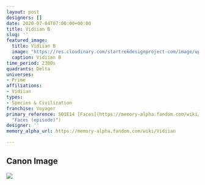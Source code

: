 ```yaml
---
layout: post
designers: []
date: 2020-07-04T07:00:00+00:00
title: Vidiian B
slug: ''
featured_image:
  title: Vidiian B
  image: "https://res.cloudinary.com/startrekdesignproject-com/image/upload/v1593897068/VidiianB.png"
  caption: Vidiian B
time_period: 2300s
quadrants: Delta
universes:
- Prime
affiliations:
- Vidiian
types:
- Species & Civilization
franchise: Voyager
primary_reference: S01E14 [Faces](https://memory-alpha.fandom.com/wiki/Faces_(episode)
  "Faces (episode)")
designer: ''
memory_alpha_url: https://memory-alpha.fandom.com/wiki/Vidiian

---
```

## Canon Image

![](https://res.cloudinary.com/startrekdesignproject-com/image/upload/v1593897068/VidiianB-Faces.jpg)